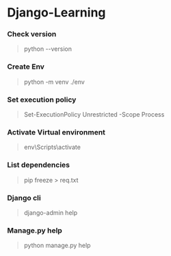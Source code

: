 # Django-Learning

### Check version
> python --version

### Create Env
> python -m venv ./env

### Set execution policy
> Set-ExecutionPolicy Unrestricted -Scope Process

### Activate Virtual environment
> env\Scripts\activate

### List dependencies 
> pip freeze > req.txt

### Django cli
> django-admin help

### Manage.py help
> python manage.py help
